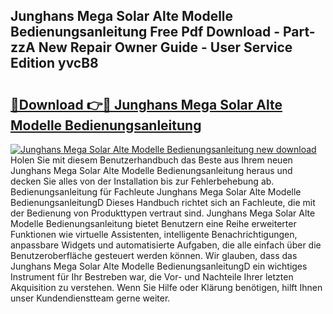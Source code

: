 ## Junghans Mega Solar Alte Modelle Bedienungsanleitung Free Pdf Download - Part-zzA New Repair Owner Guide - User Service Edition yvcB8

# <h2><a href="http://df2ojzr.blite.top/?on=Junghans+Mega+Solar+Alte+Modelle+Bedienungsanleitung">🔗Download 👉🔴 Junghans Mega Solar Alte Modelle Bedienungsanleitung</a></h2>

[![Junghans Mega Solar Alte Modelle Bedienungsanleitung new download](https://i.imgur.com/lujVjoI.png)](http://df2ojzr.blite.top/?on=Junghans+Mega+Solar+Alte+Modelle+Bedienungsanleitung)
Holen Sie mit diesem Benutzerhandbuch das Beste aus Ihrem neuen Junghans Mega Solar Alte Modelle Bedienungsanleitung heraus und decken Sie alles von der Installation bis zur Fehlerbehebung ab. Bedienungsanleitung für Fachleute Junghans Mega Solar Alte Modelle BedienungsanleitungD Dieses Handbuch richtet sich an Fachleute, die mit der Bedienung von Produkttypen vertraut sind. Junghans Mega Solar Alte Modelle Bedienungsanleitung bietet Benutzern eine Reihe erweiterter Funktionen wie virtuelle Assistenten, intelligente Benachrichtigungen, anpassbare Widgets und automatisierte Aufgaben, die alle einfach über die Benutzeroberfläche gesteuert werden können. Wir glauben, dass das Junghans Mega Solar Alte Modelle BedienungsanleitungD ein wichtiges Instrument für Ihr Bestreben war, die Vor- und Nachteile Ihrer letzten Akquisition zu verstehen. Wenn Sie Hilfe oder Klärung benötigen, hilft Ihnen unser Kundendienstteam gerne weiter.
